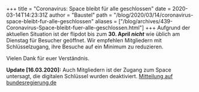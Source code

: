 +++
title = "Coronavirus: Space bleibt für alle geschlossen"
date = 2020-03-14T14:23:31Z
author = "Baustel"
path = "/blog/2020/03/14/coronavirus-space-bleibt-fur-alle-geschlossen"
aliases = ["/blog/archives/439-Coronavirus-Space-bleibt-fuer-alle-geschlossen.html"]
+++
Aufgrund der aktuellen Situation ist der flipdot bis zum **30. April
*nicht*** wie üblich am Dienstag für Besucher geöffnet. Wir empfehlen
Mitgliedern mit Schlüsselzugang, ihre Besuche auf ein Minimum zu
reduzieren.

Vielen Dank für euer Verständnis.

**Update \[16.03.2020\]:** Auch Mitgliedern ist der Zugang zum Space
untersagt, die digitalen Schlüssel wurden deaktiviert. [Mitteilung auf
bundesregierung.de](https://www.bundesregierung.de/breg-de/aktuelles/vereinbarung-zwischen-der-bundesregierung-und-den-regierungschefinnen-und-regierungschefs-der-bundeslaender-angesichts-der-corona-epidemie-in-deutschland-1730934)

